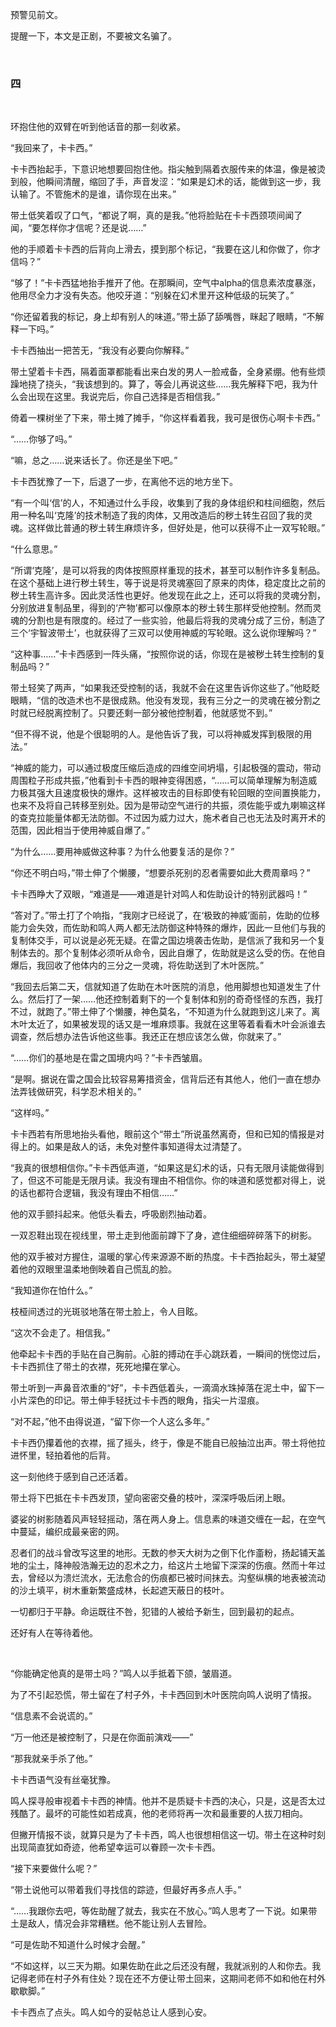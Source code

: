 预警见前文。

提醒一下，本文是正剧，不要被文名骗了。

&nbsp;
### 四
&nbsp;


环抱住他的双臂在听到他话音的那一刻收紧。

“我回来了，卡卡西。”

卡卡西抬起手，下意识地想要回抱住他。指尖触到隔着衣服传来的体温，像是被烫到般，他瞬间清醒，缩回了手，声音发涩：“如果是幻术的话，能做到这一步，我认输了。不管施术的是谁，请你现在出来。”

带土低笑着叹了口气，“都说了啊，真的是我。”他将脸贴在卡卡西颈项间闻了闻，“要怎样你才信呢？还是说……”

他的手顺着卡卡西的后背向上滑去，摸到那个标记，“我要在这儿和你做了，你才信吗？”

“够了！”卡卡西猛地抬手推开了他。在那瞬间，空气中alpha的信息素浓度暴涨，他用尽全力才没有失态。他咬牙道：“别躲在幻术里开这种低级的玩笑了。”

“你还留着我的标记，身上却有别人的味道。”带土舔了舔嘴唇，眯起了眼睛，“不解释一下吗。”

卡卡西抽出一把苦无，“我没有必要向你解释。”

带土望着卡卡西，隔着面罩都能看出来白发的男人一脸戒备，全身紧绷。他有些烦躁地挠了挠头，“我该想到的。算了，等会儿再说这些……我先解释下吧，我为什么会出现在这里。我说完后，你自己选择是否相信我。”

倚着一棵树坐了下来，带土摊了摊手，“你这样看着我，我可是很伤心啊卡卡西。”

“……你够了吗。”

“嘛，总之……说来话长了。你还是坐下吧。”

卡卡西犹豫了一下，后退了一步，在离他不远的地方坐下。

“有一个叫‘信’的人，不知通过什么手段，收集到了我的身体组织和柱间细胞，然后用一种名叫‘克隆’的技术制造了我的肉体，又用改造后的秽土转生召回了我的灵魂。这样做比普通的秽土转生麻烦许多，但好处是，他可以获得不止一双写轮眼。”

“什么意思。”

“所谓‘克隆’，是可以将我的肉体按照原样重现的技术，甚至可以制作许多复制品。在这个基础上进行秽土转生，等于说是将灵魂塞回了原来的肉体，稳定度比之前的秽土转生高许多。因此灵活性也更好。他发现在此之上，还可以将我的灵魂分割，分别放进复制品里，得到的‘产物’都可以像原本的秽土转生那样受他控制。然而灵魂的分割也是有限度的。经过了一些实验，他最后将我的灵魂分成了三份，制造了三个‘宇智波带土’，也就获得了三双可以使用神威的写轮眼。这么说你理解吗？”

“这种事……”卡卡西感到一阵头痛，“按照你说的话，你现在是被秽土转生控制的复制品吗？”

带土轻笑了两声，“如果我还受控制的话，我就不会在这里告诉你这些了。”他眨眨眼睛，“信的改造术也不是很成熟。他没有发现，我有三分之一的灵魂在被分割之时就已经脱离控制了。只要还剩一部分被他控制着，他就感觉不到。”

“但不得不说，他是个很聪明的人。是他告诉了我，可以将神威发挥到极限的用法。”

“神威的能力，可以通过极度压缩后造成的四维空间坍塌，引起极强的震动，带动周围粒子形成共振，”他看到卡卡西的眼神变得困惑，“……可以简单理解为制造威力极其强大且速度极快的爆炸。这样被攻击的目标即使有轮回眼的空间置换能力，也来不及将自己转移至别处。因为是带动空气进行的共振，须佐能乎或九喇嘛这样的查克拉能量体都无法防御。不过因为威力过大，施术者自己也无法及时离开术的范围，因此相当于使用神威自爆了。”

“为什么……要用神威做这种事？为什么他要复活的是你？”

“你还不明白吗，”带土伸了个懒腰，“想要杀死别的忍者需要如此大费周章吗？”

卡卡西睁大了双眼，“难道是——难道是针对鸣人和佐助设计的特别武器吗！”

“答对了。”带土打了个响指，“我刚才已经说了，在‘极致的神威’面前，佐助的位移能力会失效，而佐助和鸣人两人都无法防御这种特殊的爆炸，因此一旦他们与我的复制体交手，可以说是必死无疑。在雷之国边境袭击佐助，是信派了我和另一个复制体去的。那个复制体必须听从命令，因此自爆了，佐助就是这么受的伤。在他自爆后，我回收了他体内的三分之一灵魂，将佐助送到了木叶医院。”

“我回去后第二天，信就知道了佐助在木叶医院的消息，他用脚想也知道发生了什么。然后打了一架……他还控制着剩下的一个复制体和别的奇奇怪怪的东西，我打不过，就跑了。”带土伸了个懒腰，神色莫名，“不知道为什么就跑到这儿来了。离木叶太近了，如果被发现的话又是一堆麻烦事。我就在这里等着看看木叶会派谁去调查，然后想办法告诉他这些事。我还正在想应该怎么做，你就来了。”

“……你们的基地是在雷之国境内吗？”卡卡西皱眉。

“是啊。据说在雷之国会比较容易筹措资金，信背后还有其他人，他们一直在想办法弄钱做研究，科学忍术相关的。”

“这样吗。”

卡卡西若有所思地抬头看他，眼前这个“带土”所说虽然离奇，但和已知的情报是对得上的。如果是敌人的话，未免对整件事知道得太过清楚了。

“我真的很想相信你。”卡卡西低声道，“如果这是幻术的话，只有无限月读能做得到了，但这不可能是无限月读。我没有理由不相信你。你的味道和感觉都对得上，说的话也都符合逻辑，我没有理由不相信……”

他的双手颤抖起来。他低头看去，呼吸剧烈抽动着。

一双忍鞋出现在视线里，带土走到他面前蹲下了身，遮住细细碎碎落下的树影。

他的双手被对方握住，温暖的掌心传来源源不断的热度。卡卡西抬起头，带土凝望着他的双眼里温柔地倒映着自己慌乱的脸。

“我知道你在怕什么。”

枝桠间透过的光斑驳地落在带土脸上，令人目眩。

“这次不会走了。相信我。”

他牵起卡卡西的手贴在自己胸前。心脏的搏动在手心跳跃着，一瞬间的恍惚过后，卡卡西抓住了带土的衣襟，死死地攥在掌心。

带土听到一声鼻音浓重的“好”，卡卡西低着头，一滴滴水珠掉落在泥土中，留下一小片深色的印记。带土伸手轻抚过卡卡西的眼角，指尖一片湿痕。

“对不起，”他不由得说道，“留下你一个人这么多年。”

卡卡西仍攥着他的衣襟，摇了摇头，终于，像是不能自已般抽泣出声。带土将他拉进怀里，轻拍着他的后背。

这一刻他终于感到自己还活着。

带土将下巴抵在卡卡西发顶，望向密密交叠的枝叶，深深呼吸后闭上眼。

婆娑的树影随着风声轻轻摇动，落在两人身上。信息素的味道交缠在一起，在空气中蔓延，编织成最亲密的网。

忍者们的战斗曾改写这里的地形。无数的参天大树为之倒下化作齑粉，扬起铺天盖地的尘土，降神般浩瀚无边的忍术之力，给这片土地留下深深的伤痕。然而十年过去，曾经以为溃烂流水，无法愈合的伤痕都已被时间抹去。沟壑纵横的地表被流动的沙土填平，树木重新繁盛成林，长起遮天蔽日的枝叶。

一切都归于平静。命运既往不咎，犯错的人被给予新生，回到最初的起点。

还好有人在等待着他。


&nbsp;
&nbsp;
&nbsp;



“你能确定他真的是带土吗？”鸣人以手抵着下颌，皱眉道。

为了不引起恐慌，带土留在了村子外，卡卡西回到木叶医院向鸣人说明了情报。

“信息素不会说谎的。”

“万一他还是被控制了，只是在你面前演戏——”

“那我就亲手杀了他。”

卡卡西语气没有丝毫犹豫。

鸣人探寻般审视着卡卡西的神情。他并不是质疑卡卡西的决心，只是，这是否太过残酷了。最坏的可能性如若成真，他的老师将再一次和最重要的人拔刀相向。

但撇开情报不谈，就算只是为了卡卡西，鸣人也很想相信这一切。带土在这种时刻出现简直犹如奇迹，他希望幸运可以眷顾一次卡卡西。

“接下来要做什么呢？”

“带土说他可以带着我们寻找信的踪迹，但最好再多点人手。”

“……我跟你去吧，等佐助醒了就去，我实在不放心。”鸣人思考了一下说。如果带土是敌人，情况会非常糟糕。他不能让别人去冒险。

“可是佐助不知道什么时候才会醒。”

“不如这样，以三天为期。如果佐助在此之后还没有醒，我就派别的人和你去。我记得老师在村子外有住处？现在还不方便让带土回来，这期间老师不如和他在村外歇歇脚。”

卡卡西点了点头。鸣人如今的妥帖总让人感到心安。
